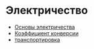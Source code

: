# Электричество

- [Основы электричества](electricity/1-fundamentals.md)
- [Коэффициент конверсии](electricity/2-conversion-rates.md)
- [транспортировка](electricity/3-transportation.md)